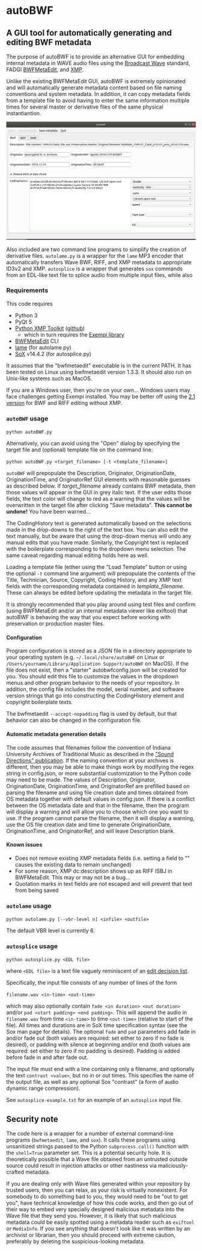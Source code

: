 # autoBWF

## A GUI tool for automatically generating and editing BWF metadata

The purpose of autoBWF is to provide an alternative GUI for embedding internal metadata in WAVE audio files using the [Broadcast Wave](https://en.wikipedia.org/wiki/Broadcast_Wave_Format) standard, FADGI [BWFMetaEdit](https://mediaarea.net/BWFMetaEdit), and [XMP](https://en.wikipedia.org/wiki/Extensible_Metadata_Platform). 

Unlike the existing BWFMetaEdit GUI, autoBWF is extremely opinionated and will automatically generate metadata content based on file naming conventions and system metadata. In addition, it can copy metadata fields from a template file to avoid having to enter the same information multiple times for several master or derivative files of the same physical instantiantion.


![screenshot of GUI](screenshot.png)

Also included are two command line programs to simplify the creation of derivative files. `autolame.py` is a wrapper for the `lame` MP3 encoder that automatically transfers Wave BWF, RIFF, and XMP metadata to appropriate ID3v2 and XMP. `autosplice` is a wrapper that generates `sox` commands from an EDL-like text file to splice audio from multiple input files, while also 
### Requirements

This code requires 
* Python 3
* PyQt 5 
* [Python XMP Toolkit](http://python-xmp-toolkit.readthedocs.io/en/latest/index.html#) ([github](https://github.com/python-xmp-toolkit/python-xmp-toolkit))
  * which in turn requires the [Exempi library](https://libopenraw.freedesktop.org/wiki/Exempi/)
* [BWFMetaEdit](https://mediaarea.net/BWFMetaEdit/Download) CLI 
* [lame](http://lame.sourceforge.net/) (for autolame.py)
* [SoX](http://sox.sourceforge.net/) v14.4.2 (for autosplice.py)

It assumes that the "bwfmetaedit" executable is in the current PATH. It has been tested on Linux using bwfmetaedit version 1.3.3. It should also run on Unix-like systems such as MacOS. 

If you are a Windows user, then you're on your own... Windows users may face challenges getting Exempi installed. You may be better off using the [2.1 version](https://github.com/Ukrainian-History/autoBWF/releases/tag/v2.1) for BWF and RIFF editing without XMP. 


### `autoBWF` usage

`python autoBWF.py`

Alternatively, you can avoid using the "Open" dialog by specifying the target file and (optional) template file on the command line:

`python autoBWF.py <target_filename> [-t <template_filename>]`

`autoBWF` will prepopulate the Description, Originator, OriginationDate, OriginationTime, and OriginatorRef GUI elements with reasonable guesses as described below. If *target_filename* already contains BWF metadata, then those values will appear in the GUI in grey italic text. If the user edits those fields, the text color will change to red as a warning that the values will be overwritten in the target file after clicking "Save metadata". **This cannot be undone!** You have been warned...

The CodingHistory text is generated automatically based on the selections made in the drop-downs to the right of the text box. You can also edit the text manually, but be aware that using the drop-down menus will undo any manual edits that you have made. Similarly, the Copyright text is replaced with the boilerplate corresponding to the dropdown menu selection. The same caveat regarding manual editing holds here as well.

Loading a template file (either using the "Load Template" button or using the optional `-t` command line argument) will prepopulate the contents of the Title, Technician, Source, Copyright, Coding History, and any XMP text fields with the corresponding metadata contained in *template_filename*. These can always be edited before updating the metadata in the target file.

It is strongly recommended that you play around using test files and confirm (using BWFMetaEdit and/or an internal metadata viewer like exiftool) that autoBWF is behaving the way that you expect before working with preservation or production master files.

#### Configuration

Program configuration is stored as a JSON file in a directory appropriate to your operating system (e.g. `~/.local/share/autoBWF` on Linux or `/Users/yourname/Library/Application Support/autoBWF` on MacOS). If the file does not exist, then a "starter" autobwfconfig.json will be created for you. You should edit this file to customize the values in the dropdown menus and other program behavior to the needs of your repository. In addition, the config file includes the model, serial number, and software version strings that go into constructing the CodingHistory element and copyright boilerplate texts. 

The bwfmetaedit `--accept-nopadding` flag is used by default, but that behavior can also be changed in the configuration file.


#### Automatic metadata generation details

 The code assumes that filenames follow the convention of Indiana University Archives of Traditional Music as described in the ["Sound Directions" publication](http://www.dlib.indiana.edu/projects/sounddirections/papersPresent/index.shtml). If the naming convention at your archives is different, then you may be able to make things work by modifying the regex string in config.json, or more substantial customization to the Python code may need to be made. The values of Description, Originator, OriginationDate, OriginationTime, and OriginatorRef are prefilled based on parsing the filename and using file creation date and times obtained from OS metadata together with default values in config.json. If there is a conflict between the OS metadata date and that in the filename, then the program will display a warning and will allow you to choose which one you want to use. If the program cannot parse the filename, then it will display a warning, use the OS file creation date and time to generate OriginationDate, OriginationTime, and OriginatorRef, and will leave Description blank.


#### Known issues

* Does not remove existing XMP metadata fields (i.e. setting a field to "" causes the existing data to remain unchanged)
* For some reason, XMP dc:description shows up as RIFF ISBJ in BWFMetaEdit. This may or may not be a bug...
* Quotation marks in text fields are not escaped and will prevent that text from being saved

### `autolame` usage

`python autolame.py [--vbr-level n] <infile> <outfile>`

The default VBR level is currently 6.

### `autosplice` usage

`python autosplice.py <EDL file>`

where `<EDL file>` is a text file vaguely reminiscent of an [edit decision list](https://en.wikipedia.org/wiki/Edit_decision_list).

Specifically, the input file consists of any number of lines of the form

`filename.wav <in-time> <out-time>`
 
 which may also optionally contain `fade <in duration> <out duration>` and/or `pad <start padding> <end padding>`. This will append the audio in `filename.wav` from time `<in-time>` to time `<out-time>` (relative to start of the file). All times and durations are in SoX time specification syntax (see the Sox man page for details). The optional `fade` and `pad` parameters add fade in and/or fade out (both values are required: set either to zero if no fade is desired), or padding with silence at beginning and/or end (both values are required: set either to zero if no padding is desired). Padding is added before fade in and after fade out.
 
 The input file must end with a line containing only a filename, and optionally the text `contrast <value>`, but no in or out times. This specifies the name of the output file, as well as any optional Sox "contrast" (a form of audio dynamic range compression).
 
See `autosplice-example.txt` for an example of an `autosplice` input file. 

## Security note
The code here is a wrapper for a number of external command-line programs (`bwfmetaedit`, `lame`, and `sox`). It calls these programs using unsanitized strings passed to the Python `subprocess.call()` function with the `shell=True` parameter set. This is a potential security hole. It is theoretically possible that a Wave file obtained from an untrusted outside source could result in injection attacks or other nastiness via maliciously-crafted metadata. 

If you are dealing only with Wave files generated within your repository by trusted users, then you can relax, as your risk is virtually nonexistent. For somebody to do something bad to you, they would need to be "out to get you", have technical knowledge of how this code works, and then go out of their way to embed very specially designed malicious metadata into the Wave file that they send you. However, it is likely that such malicious metadata could be easily spotted using a metadata reader such as `exiftool` or `MediaInfo`. If you see anything that doesn't look like it was written by an archivist or librarian, then you should proceed with extreme caution, preferably by deleting the suspicious-looking metadata.